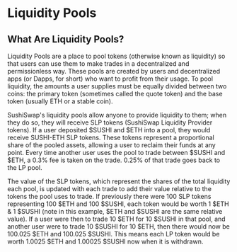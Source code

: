 # Liquidity Pools

## What Are Liquidity Pools?

Liquidity Pools are a place to pool tokens (otherwise known as liquidity) so that users can use them to make trades in a decentralized and permissionless way. These pools are created by users and decentralized apps (or Dapps, for short) who want to profit from their usage. To pool liquidity, the amounts a user supplies must be equally divided between two coins: the primary token (sometimes called the quote token) and the base token (usually ETH or a stable coin).

SushiSwap's liquidity pools allow anyone to provide liquidity to them; when they do so, they will receive SLP tokens (SushiSwap Liquidity Provider tokens). If a user deposited $SUSHI and $ETH into a pool, they would receive SUSHI-ETH SLP tokens. These tokens represent a proportional share of the pooled assets, allowing a user to reclaim their funds at any point. Every time another user uses the pool to trade between $SUSHI and $ETH, a 0.3% fee is taken on the trade. 0.25% of that trade goes back to the LP pool.

The value of the SLP tokens, which represent the shares of the total liquidity each pool, is updated with each trade to add their value relative to the tokens the pool uses to trade. If previously there were 100 SLP tokens representing 100 $ETH and 100 $SUSHI, each token would be worth 1 $ETH & 1 $SUSHI (note in this example, $ETH and $SUSHI are the same relative value). If a user were then to trade 10 $ETH for 10 $SUSHI in that pool, and another user were to trade 10 $SUSHI for 10 $ETH, then there would now be 100.025 $ETH and 100.025 $SUSHI. This means each LP token would be worth 1.0025 $ETH and 1.00025 $SUSHI now when it is withdrawn.
